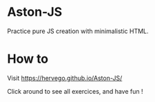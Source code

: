 # Aston-JS
Practice pure JS creation with minimalistic HTML.

# How to
Visit https://hervego.github.io/Aston-JS/

Click around to see all exercices, and have fun !
